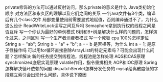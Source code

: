 private修饰的方法可以通过反射访问，那么private的意义是什么
Java类初始化顺序
对方法区和永久区的理解以及它们之间的关系
一个java文件有3个类，编译后有几个class文件
局部变量使用前需要显式地赋值，否则编译通过不了，为什么这么设计
ReadWriteLock读写之间互斥吗
Semaphore拿到执行权的线程之间是否互斥
写一个你认为最好的单例模式
B树和B+树是解决什么样的问题的，怎样演化过来，之间区别
写一个生产者消费者模式
写一个死锁
cpu 100%怎样定位
String a = "ab"; String b = "a" + "b"; a == b 是否相等，为什么
int a = 1; 是原子性操作吗
可以用for循环直接删除ArrayList的特定元素吗？可能会出现什么问题？怎样解决
新的任务提交到线程池，线程池是怎样处理
AQS和CAS原理
synchronized底层实现原理
volatile作用，指令重排相关
AOP和IOC原理
Spring怎样解决循环依赖的问题
dispatchServlet怎样分发任务的
mysql给离散度低的字段建立索引会出现什么问题，具体说下原因
